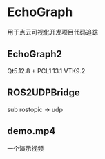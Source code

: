 # EchoGraph
用于点云可视化开发项目代码追踪

## EchoGraph2
Qt5.12.8 + PCL1.13.1 VTK9.2

## ROS2UDPBridge
sub rostopic -> udp

## demo.mp4
一个演示视频
